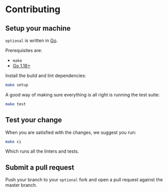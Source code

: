 # Contributing

## Setup your machine

`optional` is written in [Go](https://golang.org/).

Prerequisites are:

- `make`
- [Go 1.18+](http://golang.org/doc/install)

Install the build and lint dependencies:

``` sh
make setup
```

A good way of making sure everything is all right is running the test suite:

``` sh
make test
```

## Test your change

When you are satisfied with the changes, we suggest you run:

``` sh
make ci
```

Which runs all the linters and tests.

## Submit a pull request

Push your branch to your `optional` fork and open a pull request against the
master branch.
